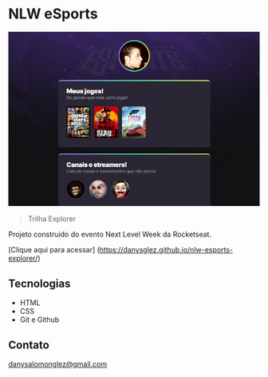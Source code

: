 # NLW eSports

![preview](./.github/preview.png)

> Trilha Explorer

Projeto construido do evento Next Level Week da Rocketseat.

[Clique aqui para acessar] (https://danysglez.github.io/nlw-esports-explorer/)

## Tecnologias

- HTML 
- CSS
- Git e Github

## Contato

danysalomonglez@gmail.com